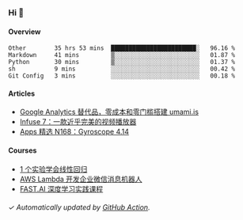 ### Hi 👋

#### Overview

<!--START_SECTION:waka-->
```text
Other        35 hrs 53 mins  ████████████████████████░   96.16 % 
Markdown     41 mins         ▒░░░░░░░░░░░░░░░░░░░░░░░░   01.87 % 
Python       30 mins         ▒░░░░░░░░░░░░░░░░░░░░░░░░   01.37 % 
sh           9 mins          ░░░░░░░░░░░░░░░░░░░░░░░░░   00.42 % 
Git Config   3 mins          ░░░░░░░░░░░░░░░░░░░░░░░░░   00.18 % 
```
<!--END_SECTION:waka-->

#### Articles

<!-- BLOG:START -->
- [Google Analytics 替代品，零成本和零门槛搭建 umami.is](https://huhuhang.com/post/sspai/68721?ref=github)
- [Infuse 7：一款近乎完美的视频播放器](https://huhuhang.com/post/sspai/68706?ref=github)
- [Apps 精选 N168：Gyroscope 4.14](https://huhuhang.com/post/product-hunt/product-hunt-n168?ref=github)<!-- BLOG:END -->

#### Courses

<!-- SYL:START -->
- [1 个实验学会线性回归](https://lanqiao.cn/courses/4855)
- [AWS Lambda 开发企业微信消息机器人](https://lanqiao.cn/courses/2868)
- [FAST.AI 深度学习实践课程](https://lanqiao.cn/courses/1445)
<!-- SYL:END -->

###### ✓ Automatically updated by [GitHub Action](https://github.com/huhuhang/huhuhang/actions).
